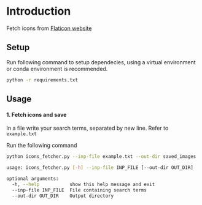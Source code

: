 # Introduction

Fetch icons from [Flaticon website](https://www.flaticon.com/)

## Setup

Run following command to setup dependecies, using a virtual environment or conda environment is recommended.

```bash
python -r requirements.txt
```

## Usage

#### 1. Fetch icons and save

In a file write your search terms, separated by new line. Refer to `example.txt` 

Run the following command

```bash
python icons_fetcher.py --inp-file example.txt --out-dir saved_images
```

```bash
usage: icons_fetcher.py [-h] --inp-file INP_FILE [--out-dir OUT_DIR]

optional arguments:
  -h, --help           show this help message and exit
  --inp-file INP_FILE  File containing search terms
  --out-dir OUT_DIR    Output directory
```